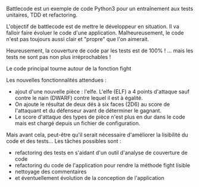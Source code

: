 Battlecode est un exemple de code Python3 pour un entraînement aux tests unitaires, TDD et refactoring.

L'objectif de battlecode est de mettre le développeur en situation. Il va falloir faire évoluer le code d'une application. Malheureusement, le code n'est pas toujours aussi clair et "propre" que l'on aimerait.

Heureusement, la couverture de code par les tests est de 100% ! ... mais les tests ne sont pas non plus irréprochables !

Le code principal tourne autour de la fonction fight

Les nouvelles fonctionnalités attendues :

* ajout d'une nouvelle pièce : l'elfe. L'elfe (ELF) a 4 points d'attaque sauf contre le nain (DWARF) contre lequel il est à égalité.
* On ajoute le résultat de deux dés à six faces (2D6) au score de l'attaquant et du défenseur avant de déterminer le gagnant.
* Le score d'attaque des types de pièce n'est plus en dur dans le code mais est chargé depuis un fichier de configuration.

Mais avant cela, peut-être qu'il serait nécessaire d'améliorer la lisibilité du code et des tests... Les tâches possibles sont :

* refactoring des tests en s'aidant d'un outil d'analyse de couverture de code
* refactoring du code de l'application pour rendre la méthode fight lisible
* nettoyage des commentaires
* et éventuellement évolution de la conception de l'application
